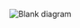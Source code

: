 ![Blank diagram](https://user-images.githubusercontent.com/56921192/227921798-f95861c0-4ee6-467e-b1f7-a9032db8f5fa.png)
